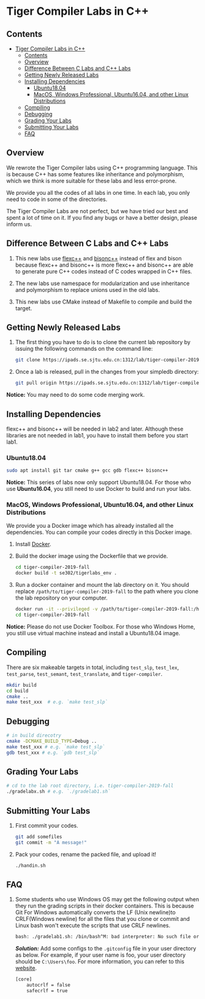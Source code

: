 # Tiger Compiler Labs in C++

## Contents

- [Tiger Compiler Labs in C++](#tiger-compiler-labs-in-c)
  - [Contents](#contents)
  - [Overview](#overview)
  - [Difference Between C Labs and C++ Labs](#difference-between-c-labs-and-c-labs)
  - [Getting Newly Released Labs](#getting-newly-released-labs)
  - [Installing Dependencies](#installing-dependencies)
    - [Ubuntu18.04](#ubuntu1804)
    - [MacOS, Windows Professional, Ubuntu16.04, and other Linux Distributions](#macos-windows-professional-ubuntu1604-and-other-linux-distributions)
  - [Compiling](#compiling)
  - [Debugging](#debugging)
  - [Grading Your Labs](#grading-your-labs)
  - [Submitting Your Labs](#submitting-your-labs)
  - [FAQ](#faq)

## Overview

We rewrote the Tiger Compiler labs using C++ programming language. This is because C++ has some features like inheritance and polymorphism, which we think is more suitable for these labs and less error-prone.

We provide you all the codes of all labs in one time. In each lab, you only need to code in some of the directories.

The Tiger Compiler Labs are not perfect, but we have tried our best and spent a lot of time on it. If you find any bugs or have a better design, please inform us.

## Difference Between C Labs and C++ Labs

1. This new labs use [flexc++](https://fbb-git.gitlab.io/flexcpp/manual/flexc++.html) and [bisonc++](https://fbb-git.gitlab.io/bisoncpp/manual/bisonc++.html) instead of flex and bison because flexc++ and bisonc++ is more flexc++ and bisonc++ are able to generate pure C++ codes instead of C codes wrapped in C++ files.

2. The new labs use namespace for modularization and use inheritance and polymorphism to replace unions used in the old labs.

3. This new labs use CMake instead of Makefile to compile and build the target.

## Getting Newly Released Labs

1. The first thing you have to do is to clone the current lab repository by issuing the following commands on the command line:

   ```bash
   git clone https://ipads.se.sjtu.edu.cn:1312/lab/tiger-compiler-2019-fall.git
   ```

2. Once a lab is released, pull in the changes from your simpledb directory:

   ```bash
   git pull origin https://ipads.se.sjtu.edu.cn:1312/lab/tiger-compiler-2019-fall.git master
   ```

**Notice:** You may need to do some code merging work.

## Installing Dependencies

flexc++ and bisonc++ will be needed in lab2 and later.
Although these libraries are not needed in lab1, you have to install them before you start lab1.

### Ubuntu18.04

```bash
sudo apt install git tar cmake g++ gcc gdb flexc++ bisonc++
```

**Notice:** This series of labs now only support Ubuntu18.04. For those who use **Ubuntu16.04**, you still need to use Docker to build and run your labs.

### MacOS, Windows Professional, Ubuntu16.04, and other Linux Distributions

We provide you a Docker image which has already installed all the dependencies. You can compile your codes directly in this Docker image.

1. Install [Docker](https://docs.docker.com/).

2. Build the docker image using the Dockerfile that we provide.

    ```bash
    cd tiger-compiler-2019-fall
    docker build -t se302/tigerlabs_env .
    ```

3. Run a docker container and mount the lab directory on it. You should replace `/path/to/tiger-compiler-2019-fall` to the path where you clone the lab repository on your computer.

    ```bash
    docker run -it --privileged -v /path/to/tiger-compiler-2019-fall:/home/stu/tiger-compiler-2019-fall se302/tigerlabs_env:latest /bin/bash
    cd tiger-compiler-2019-fall
    ```

**Notice:** Please do not use Docker Toolbox. For those who Windows Home, you still use virtual machine instead and install a Ubuntu18.04 image.

## Compiling

There are six makeable targets in total, including `test_slp`, `test_lex`, `test_parse`, `test_semant`, `test_translate`, and `tiger-compiler`.

```bash
mkdir build
cd build
cmake ..
make test_xxx  # e.g. `make test_slp`
```

## Debugging

```bash
# in build direcotry
cmake -DCMAKE_BUILD_TYPE=Debug ..
make test_xxx # e.g. `make test_slp`
gdb test_xxx # e.g. `gdb test_slp`
```

## Grading Your Labs

```bash
# cd to the lab root directory, i.e. tiger-compiler-2019-fall
./gradelabx.sh # e.g. `./gradelab1.sh`
```

## Submitting Your Labs

1. First commit your codes.

   ```bash
   git add somefiles
   git commit -m "A message!"
   ```

2. Pack your codes, rename the packed file, and upload it!

   ```bash
   ./handin.sh
   ```

## FAQ

1. Some students who use Windows OS may get the following output when they run the grading scripts in their docker containers. This is because Git For Windows automatically converts the LF (Unix newline)to CRLF(Windows newline) for all the files that you clone or commit and Linux bash won't execute the scripts that use CRLF newlines.

    ```bash
    bash: ./gradelab1.sh: /bin/bash^M: bad interpreter: No such file or directory
    ```

    ***Solution:*** Add some configs to the `.gitconfig` file in your user directory as below. For example, if your user name is foo, your user directory should be `C:\Users\foo`. For more information, you can refer to this [website](https://github.com/cssmagic/blog/issues/22).

    ```txt
    [core]
        autocrlf = false
        safecrlf = true
    ```
